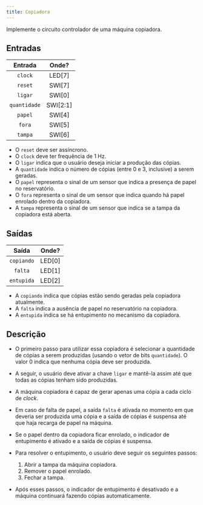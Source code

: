 ```yaml
---
title: Copiadora
---
```


Implemente o circuito controlador de uma máquina copiadora.

##  Entradas

| Entrada | Onde? |
| :--: | :--: |
| `clock` | LED[7] |
| `reset` | SWI[7] |
| `ligar` | SWI[0] |
| `quantidade` | SWI[2:1] |
| `papel` | SWI[4] |
| `fora` | SWI[5] |
| `tampa` | SWI[6] |

- O `reset` deve ser assíncrono.
- O `clock` deve ter frequência de 1 Hz.
- O `ligar` indica que o usuário deseja iniciar a produção das cópias.
- A `quantidade` indica o número de cópias (entre 0 e 3, inclusive) a serem geradas.
- O `papel` representa o sinal de um sensor que indica a presença de papel no reservatório.
- O `fora` representa o sinal de um sensor que indica quando há papel enrolado dentro da copiadora.
- A `tampa` representa o sinal de um sensor que indica se a tampa da copiadora está aberta.

## Saídas

| Saída | Onde? |
| :--: | :--: |
| `copiando` | LED[0] |
| `falta` | LED[1] |
| `entupida` | LED[2] |

- A `copiando` indica que cópias estão sendo geradas pela copiadora atualmente.
- A `falta` indica a ausência de papel no reservatório na copiadora.
- A `entupida` indica se há entupimento no mecanismo da copiadora.

## Descrição

- O primeiro passo para utilizar essa copiadora é selecionar a quantidade de cópias a serem produzidas (usando o vetor de bits `quantidade`). O valor 0 indica que nenhuma cópia deve ser produzida.

- A seguir, o usuário deve ativar a chave `ligar` e mantê-la assim até que todas as cópias tenham sido produzidas. 

- A máquina copiadora é capaz de gerar apenas uma cópia a cada ciclo de *clock*.

- Em caso de falta de papel, a saída `falta` é ativada no momento em que deveria ser produzida uma cópia e a saída de cópias é suspensa até que haja recarga de papel na máquina.

- Se o papel dentro da copiadora ficar enrolado, o indicador de entupimento é ativado e a saída de cópias é suspensa.

- Para resolver o entupimento, o usuário deve seguir os seguintes passos:
  1. Abrir a tampa da máquina copiadora.
  2. Remover o papel enrolado.
  3. Fechar a tampa.
  
- Após esses passos, o indicador de entupimento é desativado e a máquina continuará fazendo cópias automaticamente.